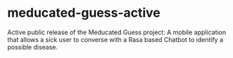 # meducated-guess-active
Active public release of the Meducated Guess project: A mobile application that allows a sick user to converse with a Rasa based Chatbot to identify a possible disease.

